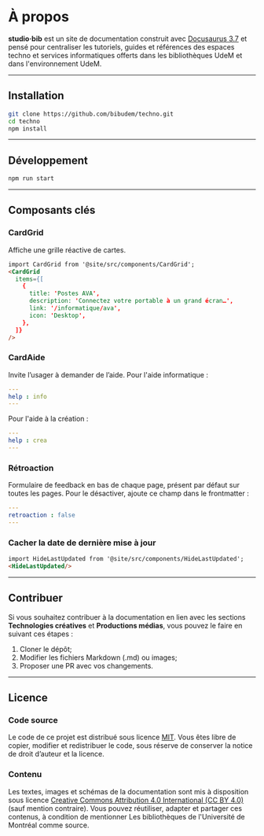 # À propos


**studio·bib** est un site de documentation construit avec [Docusaurus 3.7](https://docusaurus.io/) et pensé pour centraliser les tutoriels, guides et références des espaces techno et services informatiques offerts dans les bibliothèques UdeM et dans l'environnement UdeM.

---

## Installation

```sh
git clone https://github.com/bibudem/techno.git
cd techno
npm install
```

---

## Développement

```sh
npm run start
```

---

## Composants clés

### CardGrid

Affiche une grille réactive de cartes.

```md
import CardGrid from '@site/src/components/CardGrid';
<CardGrid
  items={[
    {
      title: 'Postes AVA',
      description: 'Connectez votre portable à un grand écran…',
      link: '/informatique/ava',
      icon: 'Desktop',
    },
  ]}
/>
```

### CardAide

Invite l’usager à demander de l’aide.
Pour l'aide informatique :

```yaml
---
help : info
---
```

Pour l'aide à la création : 

```yaml
---
help : crea
---
```

### Rétroaction 

Formulaire de feedback en bas de chaque page, présent par défaut sur toutes les pages.
Pour le désactiver, ajoute ce champ dans le frontmatter : 

```yaml
---
retroaction : false
---
```

### Cacher la date de dernière mise à jour

```md
import HideLastUpdated from '@site/src/components/HideLastUpdated';
<HideLastUpdated/>
```

---

## Contribuer
Si vous souhaitez contribuer à la documentation en lien avec les sections **Technologies créatives** et **Productions médias**, vous pouvez le faire en suivant ces étapes :

1. Cloner le dépôt;
2. Modifier les fichiers Markdown (.md) ou images;
3. Proposer une PR avec vos changements.

---

## Licence

### Code source  
Le code de ce projet est distribué sous licence [MIT](LICENSE). Vous êtes libre de copier, modifier et redistribuer le code, sous réserve de conserver la notice de droit d’auteur et la licence.

### Contenu
Les textes, images et schémas de la documentation sont mis à disposition sous licence [Creative Commons Attribution 4.0 International (CC BY 4.0)](https://creativecommons.org/licenses/by/4.0/) (sauf mention contraire). Vous pouvez réutiliser, adapter et partager ces contenus, à condition de mentionner Les bibliothèques de l'Université de Montréal comme source.
